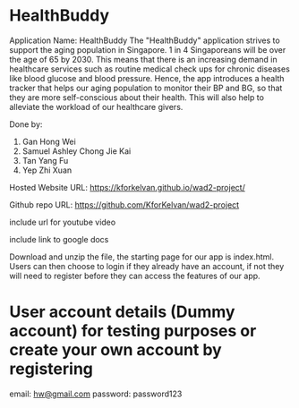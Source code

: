 # HealthBuddy
Application Name: HealthBuddy
The "HealthBuddy" application strives to support the aging population in Singapore. 1 in 4 Singaporeans will be over the age of 65 by 2030. This means that there is an increasing demand in healthcare services such as routine medical check ups for chronic diseases like blood glucose and blood pressure. Hence, the app introduces a health tracker that helps our aging population to monitor their BP and BG, so that they are more self-conscious about their health. This will also help to alleviate the workload of our healthcare givers.

Done by:
1. Gan Hong Wei
2. Samuel Ashley Chong Jie Kai
3. Tan Yang Fu
4. Yep Zhi Xuan

Hosted Website URL: https://kforkelvan.github.io/wad2-project/

Github repo URL: https://github.com/KforKelvan/wad2-project

include url for youtube video

include link to google docs 

Download and unzip the file, the starting page for our app is index.html. Users can then choose to login if they already have an account, if not they will need to register before they can access the features of our app. 

# User account details (Dummy account) for testing purposes or create your own account by registering

email: hw@gmail.com
password: password123

